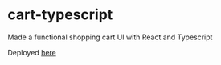 # cart-typescript
Made a functional shopping cart UI with React and Typescript

Deployed [here](https://strong-snickerdoodle-7f58c2.netlify.app)
